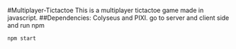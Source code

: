 #Multiplayer-Tictactoe
This is a multiplayer tictactoe game made in javascript.
##Dependencies:
Colyseus and PIXI.
go to server and client side and run npm
```
npm start
```